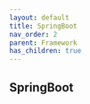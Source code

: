 ```yaml
---
layout: default
title: SpringBoot
nav_order: 2
parent: Framework
has_children: true
---
```


## SpringBoot
